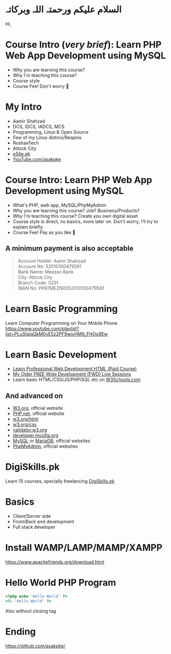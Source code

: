 # السلام علیکم ورحمتہ اللہ وبرکاتہ
Hi,

# Course Intro (*very brief*): Learn PHP Web App Development using MySQL
* Why you are learning this course?
* Why I'm teaching this course?
* Course style
* Course Fee! Don't worry :slightly_smiling_face:	

# My Intro
* Aamir Shahzad
* DCS, IDCS, IADCS, MCS
* Programming, Linux & Open Source
* Few of my Linux distros/Respins
* RoshanTech
* Attock City
* [eSite.pk](http://esite.pk/)
* [YouTube.com/asakpke](https://www.youtube.com/asakpke)

# Course Intro: Learn PHP Web App Development using MySQL
* What's PHP, web app, MySQL/PhpMyAdmin
* Why you are learning this course? Job? Business/Products?
* Why I'm teaching this course? Create you own digital asset
* Course style is direct, no basics, more later on. Don't worry, I'll try to explain briefly
* Course Fee! Pay as you like :slightly_smiling_face:	
## A minimum payment is also acceptable
> Account Holder: Aamir Shahzad  
> Account No: 52010100479581  
> Bank Name: Meezan Bank  
> City: Attock City  
> Branch Code: 5201  
> IBAN No: PK97MEZN0052010100479581  

# Learn Basic Programming
Learn Computer Programming on Your Mobile Phone  
https://www.youtube.com/playlist?list=PLuSlqiqQkM0yE5z2PF9wjyHM9_FHOo9Ew  

# Learn Basic Development
* [Learn Professional Web Development HTML (Paid Course)](https://esite.pk/product/learn-professional-web-development-html-course/)
* [My Older FREE Wide Development (FWD) Live Sessions](https://www.youtube.com/playlist?list=PLuSlqiqQkM0wepYUxRHnZVdeQvVOcwP9f)
* Learn basic HTML/CSS/JS/PHP/SQL etc on [W3Schools.com](https://www.w3schools.com/)
## And advanced on 
* [W3.org](https://www.w3.org/), official website
* [PHP.net](https://www.php.net/), official website
* [w3.org/html](https://www.w3.org/html/)
* [w3.org/css](https://www.w3.org/Style/CSS/)
* [validator.w3.org](https://validator.w3.org/)
* [developer.mozilla.org](https://developer.mozilla.org/en-US/)
* [MySQL](https://www.mysql.com/) or [MariaDB](https://mariadb.com/), official websites
* [PhpMyAdmin](https://www.phpmyadmin.net/), official websites


# DigiSkills.pk
Learn 15 courses, specially freelancing
[DigiSkills.pk](https://digiskills.pk/)

# Basics
* Client/Server side
* Front/Back end development
* Full stack developer

# Install WAMP/LAMP/MAMP/XAMPP
https://www.apachefriends.org/download.html

# Hello World PHP Program
```php
<?php echo 'Hello World' ?>
<?= 'Hello World' ?>
```
Also without closing tag

# Ending
https://github.com/asakpke/